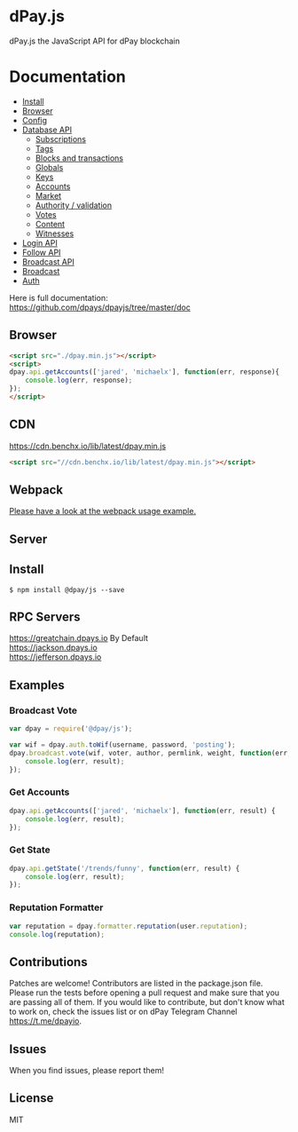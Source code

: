 # dPay.js
dPay.js the JavaScript API for dPay blockchain

# Documentation

- [Install](https://github.com/dpays/dpayjs/tree/master/doc#install)
- [Browser](https://github.com/dpays/dpayjs/tree/master/doc#browser)
- [Config](https://github.com/dpays/dpayjs/tree/master/doc#config)
- [Database API](https://github.com/dpays/dpayjs/tree/master/doc#api)
    - [Subscriptions](https://github.com/dpays/dpayjs/tree/master/doc#subscriptions)
    - [Tags](https://github.com/dpays/dpayjs/tree/master/doc#tags)
    - [Blocks and transactions](https://github.com/dpays/dpayjs/tree/master/doc#blocks-and-transactions)
    - [Globals](https://github.com/dpays/dpayjs/tree/master/doc#globals)
    - [Keys](https://github.com/dpays/dpayjs/tree/master/doc#keys)
    - [Accounts](https://github.com/dpays/dpayjs/tree/master/doc#accounts)
    - [Market](https://github.com/dpays/dpayjs/tree/master/doc#market)
    - [Authority / validation](https://github.com/dpays/dpayjs/tree/master/doc#authority--validation)
    - [Votes](https://github.com/dpays/dpayjs/tree/master/doc#votes)
    - [Content](https://github.com/dpays/dpayjs/tree/master/doc#content)
    - [Witnesses](https://github.com/dpays/dpayjs/tree/master/doc#witnesses)
- [Login API](https://github.com/dpays/dpayjs/tree/master/doc#login)
- [Follow API](https://github.com/dpays/dpayjs/tree/master/doc#follow-api)
- [Broadcast API](https://github.com/dpays/dpayjs/tree/master/doc#broadcast-api)
- [Broadcast](https://github.com/dpays/dpayjs/tree/master/doc#broadcast)
- [Auth](https://github.com/dpays/dpayjs/tree/master/doc#auth)


Here is full documentation:
https://github.com/dpays/dpayjs/tree/master/doc

## Browser
```html
<script src="./dpay.min.js"></script>
<script>
dpay.api.getAccounts(['jared', 'michaelx'], function(err, response){
    console.log(err, response);
});
</script>
```

## CDN
https://cdn.benchx.io/lib/latest/dpay.min.js<br/>
```html
<script src="//cdn.benchx.io/lib/latest/dpay.min.js"></script>
```

## Webpack
[Please have a look at the webpack usage example.](https://github.com/dpays/dpayjs/blob/master/examples/webpack-example)

## Server
## Install
```
$ npm install @dpay/js --save
```

## RPC Servers
https://greatchain.dpays.io By Default<br/>
https://jackson.dpays.io<br/>
https://jefferson.dpays.io<br/>

## Examples
### Broadcast Vote
```js
var dpay = require('@dpay/js');

var wif = dpay.auth.toWif(username, password, 'posting');
dpay.broadcast.vote(wif, voter, author, permlink, weight, function(err, result) {
	console.log(err, result);
});
```

### Get Accounts
```js
dpay.api.getAccounts(['jared', 'michaelx'], function(err, result) {
	console.log(err, result);
});
```

### Get State
```js
dpay.api.getState('/trends/funny', function(err, result) {
	console.log(err, result);
});
```

### Reputation Formatter
```js
var reputation = dpay.formatter.reputation(user.reputation);
console.log(reputation);
```

## Contributions
Patches are welcome! Contributors are listed in the package.json file. Please run the tests before opening a pull request and make sure that you are passing all of them. If you would like to contribute, but don't know what to work on, check the issues list or on dPay Telegram Channel https://t.me/dpayio.

## Issues
When you find issues, please report them!

## License
MIT
